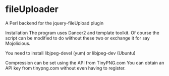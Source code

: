 # fileUploader
A Perl backend for the jquery-fileUpload plugin

Installation
The program uses Dancer2 and template toolkit. Of course the script can be modified to do wiithout these two or exchange it for say Mojolicious.

You need to install libjpeg-devel (yum) or libjpeg-dev (Ubuntu)

Compression can be set using the API from TinyPNG.com  You can obtain an API key from tinypng.com without even having to register.
